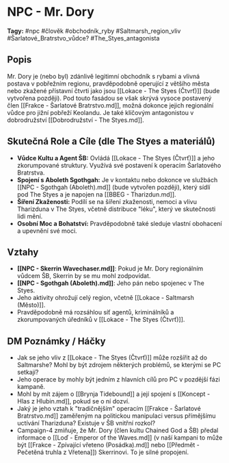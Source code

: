 # NPC - Mr. Dory

**Tagy:** #npc #člověk #obchodník_ryby #Saltmarsh_region_vliv #Šarlatové_Bratrstvo_vůdce? #The_Styes_antagonista

## Popis
Mr. Dory je (nebo byl) zdánlivě legitimní obchodník s rybami a vlivná postava v pobřežním regionu, pravděpodobně operující z většího města nebo zkažené přístavní čtvrti jako jsou [[Lokace - The Styes (Čtvrť)]] (bude vytvořena později). Pod touto fasádou se však skrývá vysoce postavený člen [[Frakce - Šarlatové Bratrstvo.md]], možná dokonce jejich regionální vůdce pro jižní pobřeží Keolandu. Je také klíčovým antagonistou v dobrodružství [[Dobrodružství - The Styes.md]].

## Skutečná Role a Cíle (dle The Styes a materiálů)
*   **Vůdce Kultu a Agent ŠB:** Ovládá [[Lokace - The Styes (Čtvrť)]] a jeho zkorumpované struktury. Využívá své postavení k operacím Šarlatového Bratrstva.
*   **Spojení s Aboleth Sgothgah:** Je v kontaktu nebo dokonce ve službách [[NPC - Sgothgah (Aboleth).md]] (bude vytvořen později), který sídlí pod The Styes a je napojen na [[BBEG - Tharizdun.md]].
*   **Šíření Zkaženosti:** Podílí se na šíření zkaženosti, nemoci a vlivu Tharizduna v The Styes, včetně distribuce "léku", který ve skutečnosti lidi mění.
*   **Osobní Moc a Bohatství:** Pravděpodobně také sleduje vlastní obohacení a upevnění své moci.

## Vztahy
*   **[[NPC - Skerrin Wavechaser.md]]**: Pokud je Mr. Dory regionálním vůdcem ŠB, Skerrin by se mu mohl zodpovídat.
*   **[[NPC - Sgothgah (Aboleth).md]]**: Jeho pán nebo spojenec v The Styes.
*   Jeho aktivity ohrožují celý region, včetně [[Lokace - Saltmarsh (Město)]].
*   Pravděpodobně má rozsáhlou síť agentů, kriminálníků a zkorumpovaných úředníků v [[Lokace - The Styes (Čtvrť)]].

## DM Poznámky / Háčky
*   Jak se jeho vliv z [[Lokace - The Styes (Čtvrť)]] může rozšířit až do Saltmarshe? Mohl by být zdrojem některých problémů, se kterými se PC setkají?
*   Jeho operace by mohly být jedním z hlavních cílů pro PC v pozdější fázi kampaně.
*   Mohl by mít zájem o [[Brynja Tidebound]] a její spojení s [[Koncept - Hlas z Hlubin.md]], pokud se o ní dozví.
*   Jaký je jeho vztah k "tradičnějším" operacím [[Frakce - Šarlatové Bratrstvo.md]] zaměřeným na politickou manipulaci versus přímějšímu uctívání Tharizduna? Existuje v ŠB vnitřní rozkol?
*   Campaign-4 zmiňuje, že Mr. Dory (člen kultu Chained God a ŠB) předal informace o [[Loď - Emperor of the Waves.md]] (v naší kampani to může být [[Frakce - Zpívající vřeteno (Posádka).md]] nebo [[Předmět - Pečetěná truhla z Vřetena]]) Skerrinovi. To je silné propojení.